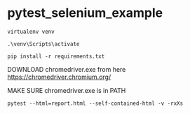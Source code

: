 # pytest_selenium_example
```
virtualenv venv
```

```
.\venv\Scripts\activate
```

```
pip install -r requirements.txt
```


DOWNLOAD chromedriver.exe from here https://chromedriver.chromium.org/



MAKE SURE chromedriver.exe is in PATH


```
pytest --html=report.html --self-contained-html -v -rxXs
```